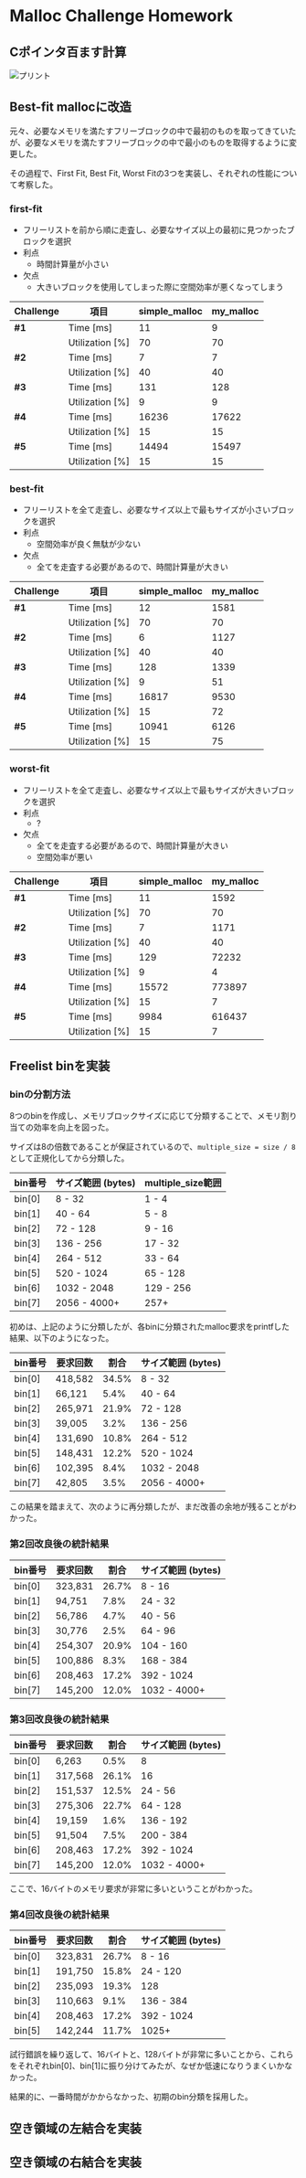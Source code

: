 # Malloc Challenge Homework 
## Cポインタ百ます計算
![プリント](./malo2.jpg)


## Best-fit mallocに改造
元々、必要なメモリを満たすフリーブロックの中で最初のものを取ってきていたが、必要なメモリを満たすフリーブロックの中で最小のものを取得するように変更した。

その過程で、First Fit, Best Fit, Worst Fitの3つを実装し、それぞれの性能について考察した。
### first-fit
- フリーリストを前から順に走査し、必要なサイズ以上の最初に見つかったブロックを選択
- 利点
  - 時間計算量が小さい
- 欠点
  - 大きいブロックを使用してしまった際に空間効率が悪くなってしまう


| Challenge | 項目 | simple_malloc | my_malloc |
|-----------|------|---------------|-----------|
| **#1** | Time [ms] | 11 | 9 |
|        | Utilization [%] | 70 | 70 |
| **#2** | Time [ms] | 7 | 7 |
|        | Utilization [%] | 40 | 40 |
| **#3** | Time [ms] | 131 | 128 |
|        | Utilization [%] | 9 | 9 |
| **#4** | Time [ms] | 16236 | 17622 |
|        | Utilization [%] | 15 | 15 |
| **#5** | Time [ms] | 14494 | 15497 |
|        | Utilization [%] | 15 | 15 |



### best-fit
- フリーリストを全て走査し、必要なサイズ以上で最もサイズが小さいブロックを選択
- 利点
  - 空間効率が良く無駄が少ない
- 欠点
  - 全てを走査する必要があるので、時間計算量が大きい

| Challenge | 項目 | simple_malloc | my_malloc |
|-----------|------|---------------|-----------|
| **#1** | Time [ms] | 12 | 1581 |
|        | Utilization [%] | 70 | 70 |
| **#2** | Time [ms] | 6 | 1127 |
|        | Utilization [%] | 40 | 40 |
| **#3** | Time [ms] | 128 | 1339 |
|        | Utilization [%] | 9 | 51 |
| **#4** | Time [ms] | 16817 | 9530 |
|        | Utilization [%] | 15 | 72 |
| **#5** | Time [ms] | 10941 | 6126 |
|        | Utilization [%] | 15 | 75 |



### worst-fit
- フリーリストを全て走査し、必要なサイズ以上で最もサイズが大きいブロックを選択
- 利点
  - ?
- 欠点
  - 全てを走査する必要があるので、時間計算量が大きい
  - 空間効率が悪い


| Challenge | 項目 | simple_malloc | my_malloc |
|-----------|------|---------------|-----------|
| **#1** | Time [ms] | 11 | 1592 |
|        | Utilization [%] | 70 | 70 |
| **#2** | Time [ms] | 7 | 1171 |
|        | Utilization [%] | 40 | 40 |
| **#3** | Time [ms] | 129 | 72232 |
|        | Utilization [%] | 9 | 4 |
| **#4** | Time [ms] | 15572 | 773897 |
|        | Utilization [%] | 15 | 7 |
| **#5** | Time [ms] | 9984 | 616437 |
|        | Utilization [%] | 15 | 7 |



## Freelist binを実装

### binの分割方法
8つのbinを作成し、メモリブロックサイズに応じて分類することで、メモリ割り当ての効率を向上を図った。

サイズは8の倍数であることが保証されているので、`multiple_size = size / 8`として正規化してから分類した。

| bin番号 | サイズ範囲 (bytes) | multiple_size範囲 |
|---------|-------------------|-------------------|
| bin[0] | 8 - 32 | 1 - 4 |
| bin[1] | 40 - 64 | 5 - 8 |
| bin[2] | 72 - 128 | 9 - 16 |
| bin[3] | 136 - 256 | 17 - 32 |
| bin[4] | 264 - 512 | 33 - 64 |
| bin[5] | 520 - 1024 | 65 - 128 |
| bin[6] | 1032 - 2048 | 129 - 256 |
| bin[7] | 2056 - 4000+ | 257+ |

初めは、上記のように分類したが、各binに分類されたmalloc要求をprintfした結果、以下のようになった。

| bin番号 | 要求回数 | 割合 | サイズ範囲 (bytes) |
|---------|----------|------|-------------------|
| bin[0] | 418,582 | 34.5% | 8 - 32 |
| bin[1] | 66,121 | 5.4% | 40 - 64 |
| bin[2] | 265,971 | 21.9% | 72 - 128 |
| bin[3] | 39,005 | 3.2% | 136 - 256 |
| bin[4] | 131,690 | 10.8% | 264 - 512 |
| bin[5] | 148,431 | 12.2% | 520 - 1024 |
| bin[6] | 102,395 | 8.4% | 1032 - 2048 |
| bin[7] | 42,805 | 3.5% | 2056 - 4000+ |

この結果を踏まえて、次のように再分類したが、まだ改善の余地が残ることがわかった。

### 第2回改良後の統計結果

| bin番号 | 要求回数 | 割合 | サイズ範囲 (bytes) |
|---------|----------|------|-------------------|
| bin[0] | 323,831 | 26.7% | 8 - 16 |
| bin[1] | 94,751 | 7.8% | 24 - 32 |
| bin[2] | 56,786 | 4.7% | 40 - 56 |
| bin[3] | 30,776 | 2.5% | 64 - 96 |
| bin[4] | 254,307 | 20.9% | 104 - 160 |
| bin[5] | 100,886 | 8.3% | 168 - 384 |
| bin[6] | 208,463 | 17.2% | 392 - 1024 |
| bin[7] | 145,200 | 12.0% | 1032 - 4000+ |

### 第3回改良後の統計結果

| bin番号 | 要求回数 | 割合 | サイズ範囲 (bytes) |
|---------|----------|------|-------------------|
| bin[0] | 6,263 | 0.5% | 8 |
| bin[1] | 317,568 | 26.1% | 16 |
| bin[2] | 151,537 | 12.5% | 24 - 56 |
| bin[3] | 275,306 | 22.7% | 64 - 128 |
| bin[4] | 19,159 | 1.6% | 136 - 192 |
| bin[5] | 91,504 | 7.5% | 200 - 384 |
| bin[6] | 208,463 | 17.2% | 392 - 1024 |
| bin[7] | 145,200 | 12.0% | 1032 - 4000+ |

ここで、16バイトのメモリ要求が非常に多いということがわかった。

### 第4回改良後の統計結果

| bin番号 | 要求回数 | 割合 | サイズ範囲 (bytes) |
|---------|----------|------|-------------------|
| bin[0] | 323,831 | 26.7% | 8 - 16 |
| bin[1] | 191,750 | 15.8% | 24 - 120 |
| bin[2] | 235,093 | 19.3% | 128 |
| bin[3] | 110,663 | 9.1% | 136 - 384 |
| bin[4] | 208,463 | 17.2% | 392 - 1024 |
| bin[5] | 142,244 | 11.7% | 1025+ |


試行錯誤を繰り返して、16バイトと、128バイトが非常に多いことから、これらをそれぞれbin[0]、bin[1]に振り分けてみたが、なぜか低速になりうまくいかなかった。

結果的に、一番時間がかからなかった、初期のbin分類を採用した。


## 空き領域の左結合を実装

## 空き領域の右結合を実装


